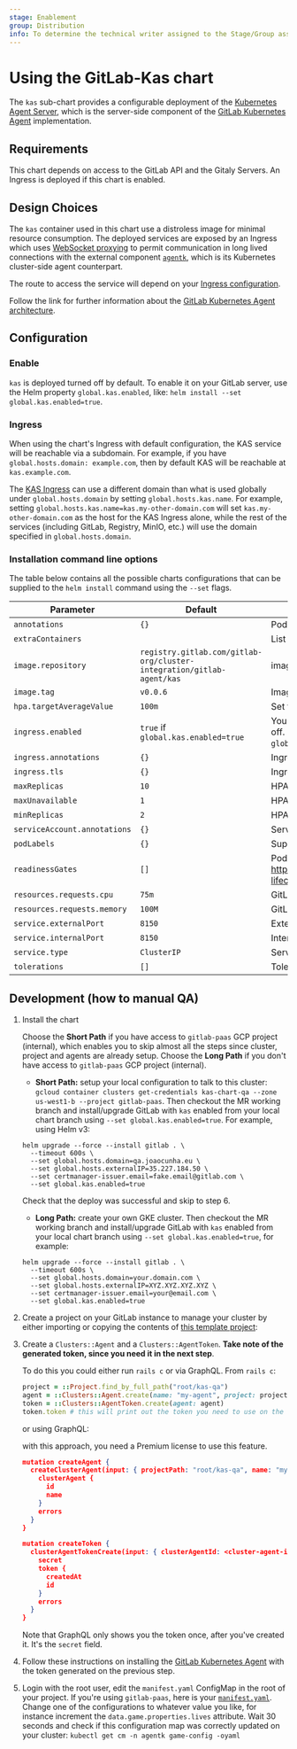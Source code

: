 ```yaml
---
stage: Enablement
group: Distribution
info: To determine the technical writer assigned to the Stage/Group associated with this page, see https://about.gitlab.com/handbook/engineering/ux/technical-writing/#designated-technical-writers
---
```


# Using the GitLab-Kas chart

The `kas` sub-chart provides a configurable deployment of the [Kubernetes Agent Server](https://gitlab.com/gitlab-org/cluster-integration/gitlab-agent#gitlab-kubernetes-agent-server-kas), which is the server-side component of the [GitLab Kubernetes Agent](https://gitlab.com/gitlab-org/cluster-integration/gitlab-agent) implementation.

## Requirements

This chart depends on access to the GitLab API and the Gitaly Servers. An Ingress is deployed if this chart is enabled.

## Design Choices

The `kas` container used in this chart use a distroless image for minimal resource consumption. The deployed services are exposed by an Ingress which uses [WebSocket proxying](https://nginx.org/en/docs/http/websocket.html) to permit communication in long lived connections with the external component [`agentk`](https://gitlab.com/gitlab-org/cluster-integration/gitlab-agent#gitlab-kubernetes-agent-agentk), which is its Kubernetes cluster-side agent counterpart.

The route to access the service will depend on your [Ingress configuration](#ingress).

Follow the link for further information about the [GitLab Kubernetes Agent architecture](https://gitlab.com/gitlab-org/cluster-integration/gitlab-agent/-/blob/master/doc/architecture.md).

## Configuration

### Enable

`kas` is deployed turned off by default. To enable it on your GitLab server, use the Helm property `global.kas.enabled`, like: `helm install --set global.kas.enabled=true`.

### Ingress

When using the chart's Ingress with default configuration, the KAS service will be reachable via a subdomain. For example, if you have `global.hosts.domain: example.com`, then by default KAS will be reachable at `kas.example.com`.

The [KAS Ingress](https://gitlab.com/gitlab-org/charts/gitlab/-/blob/master/charts/gitlab/charts/kas/templates/ingress.yaml) can use a different domain than what is used globally under `global.hosts.domain` by setting `global.hosts.kas.name`. For example, setting `global.hosts.kas.name=kas.my-other-domain.com` will set `kas.my-other-domain.com` as the host for the KAS Ingress alone, while the rest of the services (including GitLab, Registry, MinIO, etc.) will use the domain specified in `global.hosts.domain`.

### Installation command line options

The table below contains all the possible charts configurations that can be supplied to
the `helm install` command using the `--set` flags.

| Parameter                   | Default        | Description                      |
| --------------------------- | -------------- | ---------------------------------|
| `annotations`               | `{}`           | Pod annotations                  |
| `extraContainers`           |                | List of extra containers to include      |
| `image.repository`          | `registry.gitlab.com/gitlab-org/cluster-integration/gitlab-agent/kas` | image repository |
| `image.tag`                 | `v0.0.6`       | Image tag                        |
| `hpa.targetAverageValue`    | `100m`         | Set the autoscaling target value (CPU) |
| `ingress.enabled`           |  `true` if `global.kas.enabled=true` | You can use `kas.ingress.enabled` to explicitly turn it on or off. If not set, you can optionally use `global.ingress.enabled` for the same purpose. |
| `ingress.annotations`       | `{}`           | Ingress annotations              |
| `ingress.tls`               | `{}`           | Ingress TLS configuration        |
| `maxReplicas`               | `10`           | HPA `maxReplicas`                |
| `maxUnavailable`            | `1`            | HPA `maxUnavailable`             |
| `minReplicas`               | `2`            | HPA `maxReplicas`                |
| `serviceAccount.annotations`| `{}`       | Service account annotations      |
| `podLabels`                 | `{}`           | Supplemental Pod labels. Not used for selectors. |
| `readinessGates`            | `[]`           | Pod readiness gates, see https://kubernetes.io/docs/concepts/workloads/pods/pod-lifecycle/#pod-readiness-gate |
| `resources.requests.cpu`    | `75m`                 | GitLab Exporter minimum CPU                    |
| `resources.requests.memory` | `100M`                | GitLab Exporter minimum memory                 |
| `service.externalPort`      | `8150`         | External port                    |
| `service.internalPort`      | `8150`         | Internal port                    |
| `service.type`              | `ClusterIP`    | Service type                     |
| `tolerations`               | `[]`           | Toleration labels for pod assignment     |

## Development (how to manual QA)

1. Install the chart

   Choose the **Short Path** if you have access to `gitlab-paas` GCP project (internal), which enables you
   to skip almost all the steps since cluster, project and agents are already setup.
   Choose the **Long Path** if you don't have access to `gitlab-paas` GCP project (internal).

   - **Short Path:** setup your local configuration to talk to this cluster:
   `gcloud container clusters get-credentials kas-chart-qa --zone us-west1-b --project gitlab-paas`. Then checkout the MR working branch and install/upgrade GitLab with `kas` enabled from your local chart branch using `--set global.kas.enabled=true`. For example, using Helm v3:

   ```shell
   helm upgrade --force --install gitlab . \
     --timeout 600s \
     --set global.hosts.domain=qa.joaocunha.eu \
     --set global.hosts.externalIP=35.227.184.50 \
     --set certmanager-issuer.email=fake.email@gitlab.com \
     --set global.kas.enabled=true
   ```

   Check that the deploy was successful and skip to step 6.

   - **Long Path:** create your own GKE cluster. Then checkout the MR working branch and install/upgrade GitLab with `kas` enabled from your local chart branch using `--set global.kas.enabled=true`, for example:

   ```shell
   helm upgrade --force --install gitlab . \
     --timeout 600s \
     --set global.hosts.domain=your.domain.com \
     --set global.hosts.externalIP=XYZ.XYZ.XYZ.XYZ \
     --set certmanager-issuer.email=your@email.com \
     --set global.kas.enabled=true
   ```

1. Create a project on your GitLab instance to manage your cluster by either importing or copying the contents of [this template project](https://gitlab.qa.joaocunha.eu/root/kas-qa):

1. Create a `Clusters::Agent` and a `Clusters::AgentToken`. **Take note of the generated token, since you need it in the next step**.

   To do this you could either run `rails c` or via GraphQL. From `rails c`:

   ```ruby
   project = ::Project.find_by_full_path("root/kas-qa")
   agent = ::Clusters::Agent.create(name: "my-agent", project: project)
   token = ::Clusters::AgentToken.create(agent: agent)
   token.token # this will print out the token you need to use on the next step
   ```

   or using GraphQL:

   with this approach, you need a Premium license to use this feature.

   ```json
   mutation createAgent {
     createClusterAgent(input: { projectPath: "root/kas-qa", name: "my-agent" }) {
       clusterAgent {
         id
         name
       }
       errors
     }
   }

   mutation createToken {
     clusterAgentTokenCreate(input: { clusterAgentId: <cluster-agent-id-taken-from-the-previous-mutation> }) {
       secret
       token {
         createdAt
         id
       }
       errors
     }
   }
   ```

   Note that GraphQL only shows you the token once, after you've created it. It's the `secret` field.

1. Follow these instructions on installing the [GitLab Kubernetes Agent](https://gitlab.com/gitlab-org/cluster-integration/gitlab-agent/-/tree/master/build/deployment/gitlab-agent) with the token generated on the previous step.

1. Login with the root user, edit the `manifest.yaml` ConfigMap in the root of your project. If you're using `gitlab-paas`, here is your [`manifest.yaml`](https://gitlab.joaocunha.eu/root/kas-test/-/blob/master/manifest.yaml). Change one of the configurations to whatever value you like, for instance increment the `data.game.properties.lives` attribute. Wait 30 seconds and check if this configuration map was correctly updated on your cluster: `kubectl get cm -n agentk game-config -oyaml`
